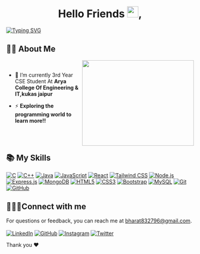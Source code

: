 
<p align="center"> <h1 align="center"> Hello Friends <img src="https://raw.githubusercontent.com/MartinHeinz/MartinHeinz/master/wave.gif" width="30px" height="30px" />, </a> </h1> </p>

[![Typing SVG](https://readme-typing-svg.herokuapp.com?font=Fira+Code&weight=500&size=29&pause=1000&color=007EF7&width=435&lines=I'm+Bharat;Passionate+Coder)](https://git.io/typing-svg)

## 🧑‍💻 About Me
   &nbsp;&nbsp;&nbsp;<img src='https://cdn.dribbble.com/users/926537/screenshots/4502924/media/79e26abb3fb85b42f2722cf22da095dc.gif' height=230 width=300 align='right'>

- 🌱 I’m currently 3rd Year CSE Student At **Arya College Of Engineering & IT,kukas jaipur**

<!---  - 💡   Exploring the Programming World and Enhancing Problem-Solving Skills!  -->
- ⚡  **Exploring the programming world to learn more!!**
  
<br>
<br>

## 📚 My Skills
[![C](https://img.shields.io/badge/c-%2300599C.svg?style=for-the-badge&logo=c&logoColor=white)](https://devdocs.io/c/)
[![C++](https://img.shields.io/badge/c++-%2300599C.svg?style=for-the-badge&logo=c%2B%2B&logoColor=white)](https://devdocs.io/cpp/)
[![Java](https://img.shields.io/badge/java-%23ED8B00.svg?style=for-the-badge&logo=openjdk&logoColor=white)](https://docs.oracle.com/en/java/)
[![JavaScript](https://img.shields.io/badge/javascript-%23323330.svg?style=for-the-badge&logo=javascript&logoColor=%23F7DF1E)](https://developer.mozilla.org/en-US/docs/Web/JavaScript) 
[![React](https://img.shields.io/badge/React-%233F6330.svg?style=for-the-badge&logo=React&logoColor=%2337EF1E)](https://react.dev/learn) 
[![Tailwind CSS](https://img.shields.io/badge/Tailwind%20CSS-%2338B2AC.svg?style=for-the-badge&logo=tailwindcss&logoColor=white)](https://tailwindcss.com/docs)
[![Node.js](https://img.shields.io/badge/Node.js-%2343853D.svg?style=for-the-badge&logo=node.js&logoColor=white)](https://nodejs.org/en/docs/)
[![Express.js](https://img.shields.io/badge/Express.js-%23F7F7F7.svg?style=for-the-badge&logo=express&logoColor=%23F7F7F7)](https://expressjs.com/)
[![MongoDB](https://img.shields.io/badge/MongoDB-%2347A248.svg?style=for-the-badge&logo=mongodb&logoColor=white)](https://www.mongodb.com/docs/)
[![HTML5](https://img.shields.io/badge/html5-%23E34F26.svg?style=for-the-badge&logo=html5&logoColor=white)](https://developer.mozilla.org/en-US/docs/Web/HTML)
[![CSS3](https://img.shields.io/badge/css3-%231572B6.svg?style=for-the-badge&logo=css3&logoColor=white)](https://developer.mozilla.org/en-US/docs/Web/CSS) 
[![Bootstrap](https://img.shields.io/badge/bootstrap-%238511FA.svg?style=for-the-badge&logo=bootstrap&logoColor=white)](https://getbootstrap.com/docs/5.3/getting-started/introduction/)
[![MySQL](https://img.shields.io/badge/mysql-%2300f.svg?style=for-the-badge&logo=mysql&logoColor=white)](https://dev.mysql.com/doc/)
[![Git](https://img.shields.io/badge/git-%23F05033.svg?style=for-the-badge&logo=git&logoColor=white)](https://git-scm.com/doc)
[![GitHub](https://img.shields.io/badge/github-%23121011.svg?style=for-the-badge&logo=github&logoColor=white)](https://docs.github.com/en)




## 🧑‍🤝‍🧑Connect with me
For questions or feedback, you can reach me at [bharat832796@gmail.com](mailto:navratan091@gmail.com). <br><br>
[![LinkedIn](https://img.shields.io/badge/linkedin-%230077B5.svg?style=for-the-badge&logo=linkedin&logoColor=white)](https://www.linkedin.com/in/bharat-patell-203a62257/)
[![GitHub](https://img.shields.io/badge/github-%23121011.svg?style=for-the-badge&logo=github&logoColor=white)](https://github.com/Bharat8327)
[![Instagram](https://img.shields.io/badge/Instagram-%23E4405F.svg?style=for-the-badge&logo=Instagram&logoColor=white)](https://www.instagram.com/_bharat_patell9_/?next=%2Femails%2Femails_sent)
[![Twitter](https://img.shields.io/badge/Twitter-%231DA1F2.svg?style=for-the-badge&logo=Twitter&logoColor=white)](https://twitter.com/Bharatpatell_)

Thank you ❤ 
